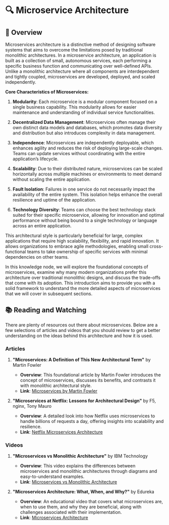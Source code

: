 # 🔍 Microservice Architecture

## 💭 Overview

Microservices architecture is a distinctive method of designing software systems that aims to overcome the limitations posed by traditional monolithic architectures. In a microservice architecture, an application is built as a collection of small, autonomous services, each performing a specific business function and communicating over well-defined APIs. Unlike a monolithic architecture where all components are interdependent and tightly coupled, microservices are developed, deployed, and scaled independently.

**Core Characteristics of Microservices:**

1. **Modularity**: Each microservice is a modular component focused on a single business capability. This modularity allows for easier maintenance and understanding of individual service functionalities.

2. **Decentralized Data Management**: Microservices often manage their own distinct data models and databases, which promotes data diversity and distribution but also introduces complexity in data management.

3. **Independence**: Microservices are independently deployable, which enhances agility and reduces the risk of deploying large-scale changes. Teams can update services without coordinating with the entire application’s lifecycle.

4. **Scalability**: Due to their distributed nature, microservices can be scaled horizontally across multiple machines or environments to meet demand without scaling the entire application.

5. **Fault Isolation**: Failures in one service do not necessarily impact the availability of the entire system. This isolation helps enhance the overall resilience and uptime of the application.

6. **Technology Diversity**: Teams can choose the best technology stack suited for their specific microservice, allowing for innovation and optimal performance without being bound to a single technology or language across an entire application.

This architectural style is particularly beneficial for large, complex applications that require high scalability, flexibility, and rapid innovation. It allows organizations to embrace agile methodologies, enabling small cross-functional teams to take ownership of specific services with minimal dependencies on other teams.

In this knowledge node, we will explore the foundational concepts of microservices, examine why many modern organizations prefer this architecture over traditional monolithic designs, and discuss the trade-offs that come with its adoption. This introduction aims to provide you with a solid framework to understand the more detailed aspects of microservices that we will cover in subsequent sections.

## 📚 Reading and Watching

There are plenty of resources out there about microservices. Below are a few selections of articles and videos that you should review to get a better understanding on the ideas behind this architecture and how it is used.

### Articles

1. **"Microservices: A Definition of This New Architectural Term"** by Martin Fowler
   * **Overview**: This foundational article by Martin Fowler introduces the concept of microservices, discusses its benefits, and contrasts it with monolithic architectural style.  
   * **Link**: [Microservices by Martin Fowler](https://martinfowler.com/articles/microservices.html)  

2. **"Microservices at Netflix: Lessons for Architectural Design"** by F5, nginx, Tony Mauro
   * **Overview**: A detailed look into how Netflix uses microservices to handle billions of requests a day, offering insights into scalability and resilience.  
   * **Link**: [Netflix Microservices Architecture](https://www.f5.com/company/blog/nginx/microservices-at-netflix-architectural-best-practices)

### Videos

1. **"Microservices vs Monolithic Architecture"** by IBM Technology

   * **Overview**: This video explains the differences between microservices and monolithic architectures through diagrams and easy-to-understand examples.  
   * **Link**: [Microservices vs Monolithic Architecture](https://www.youtube.com/watch?v=CZ3wIuvmHeM)  
2. **"Microservices Architecture: What, When, and Why?"** by Edureka

   * **Overview**: An educational video that covers what microservices are, when to use them, and why they are beneficial, along with challenges associated with their implementation.  
   * **Link**: [Microservices Architecture](https://www.youtube.com/watch?v=JZg7RlqJFbc)